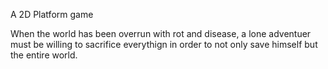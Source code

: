 A 2D Platform game

When the world has been overrun with rot and disease, a lone adventuer must be willing to sacrifice everythign in order to not only save himself but the entire world. 
